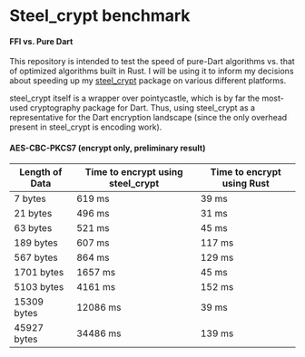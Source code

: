 # Steel_crypt benchmark
#### FFI vs. Pure Dart

This repository is intended to test the speed of pure-Dart algorithms vs. that of optimized algorithms built in Rust.
I will be using it to inform my decisions about speeding up my [steel_crypt](https://pub.dev/packages/steel_crypt) 
package on various different platforms.

steel_crypt itself is a wrapper over pointycastle, which is by far the most-used cryptography package for Dart. Thus,
using steel_crypt as a representative for the Dart encryption landscape (since the only overhead present in steel_crypt
is encoding work). 

#### AES-CBC-PKCS7 (encrypt only, preliminary result)

| Length of Data | Time to encrypt using steel_crypt | Time to encrypt using Rust |
|----------------|-----------------------------------|----------------------------|
| 7 bytes        | 619 ms                            | 39 ms                      |
| 21 bytes       | 496 ms                            | 31 ms                      |
| 63 bytes       | 521 ms                            | 45 ms                      |
| 189 bytes      | 607 ms                            | 117 ms                     |
| 567 bytes      | 864 ms                            | 129 ms                     |
| 1701 bytes     | 1657 ms                           | 45 ms                      |
| 5103 bytes     | 4161 ms                           | 152 ms                     |
| 15309 bytes    | 12086 ms                          | 39 ms                      |
| 45927 bytes    | 34486 ms                          | 139 ms                     |
